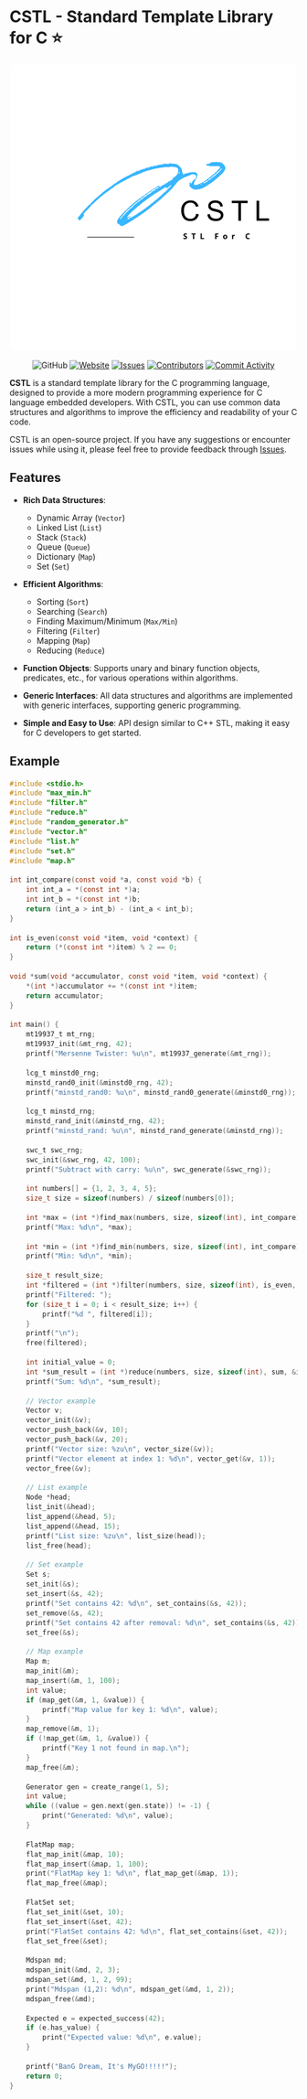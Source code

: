 # CSTL - Standard Template Library for C ⭐

<div align="center">
  
  ![CSTL Logo](/.github/logo.png)

  ![GitHub](https://img.shields.io/github/license/Chihaya-Yuka/CSTL) [![Website](https://img.shields.io/badge/Website-online-brightgreen)](https://cstl.awaland.xyz/) [![Issues](https://img.shields.io/github/issues/Chihaya-Yuka/CSTL?color=16a34a&label=Issues&style=flat-square)](https://github.com/Chihaya-Yuka/CSTL/issues) [![Contributors](https://img.shields.io/github/contributors/Chihaya-Yuka/CSTL?color=16a34a&label=Contributors&style=flat-square)](https://github.com/Chihaya-Yuka/CSTL/graphs/contributors) [![Commit Activity](https://img.shields.io/github/commit-activity/m/Chihaya-Yuka/CSTL?color=16a34a&label=Commit%20Activity&style=flat-square)](https://github.com/Chihaya-Yuka/CSTL/graphs/commit-activity)

  
</div>

**CSTL** is a standard template library for the C programming language, designed to provide a more modern programming experience for C language embedded developers. With CSTL, you can use common data structures and algorithms to improve the efficiency and readability of your C code.

CSTL is an open-source project. If you have any suggestions or encounter issues while using it, please feel free to provide feedback through [Issues](https://github.com/Chihaya-Yuka/CSTL/issues).

## Features

- **Rich Data Structures**:
  - Dynamic Array (`Vector`)
  - Linked List (`List`)
  - Stack (`Stack`)
  - Queue (`Queue`)
  - Dictionary (`Map`)
  - Set (`Set`)

- **Efficient Algorithms**:
  - Sorting (`Sort`)
  - Searching (`Search`)
  - Finding Maximum/Minimum (`Max/Min`)
  - Filtering (`Filter`)
  - Mapping (`Map`)
  - Reducing (`Reduce`)

- **Function Objects**: Supports unary and binary function objects, predicates, etc., for various operations within algorithms.

- **Generic Interfaces**: All data structures and algorithms are implemented with generic interfaces, supporting generic programming.

- **Simple and Easy to Use**: API design similar to C++ STL, making it easy for C developers to get started.

## Example

```C
#include <stdio.h>
#include "max_min.h"
#include "filter.h"
#include "reduce.h"
#include "random_generator.h"
#include "vector.h"
#include "list.h"
#include "set.h"
#include "map.h"

int int_compare(const void *a, const void *b) {
    int int_a = *(const int *)a;
    int int_b = *(const int *)b;
    return (int_a > int_b) - (int_a < int_b);
}

int is_even(const void *item, void *context) {
    return (*(const int *)item) % 2 == 0;
}

void *sum(void *accumulator, const void *item, void *context) {
    *(int *)accumulator += *(const int *)item;
    return accumulator;
}

int main() {
    mt19937_t mt_rng;
    mt19937_init(&mt_rng, 42);
    printf("Mersenne Twister: %u\n", mt19937_generate(&mt_rng));

    lcg_t minstd0_rng;
    minstd_rand0_init(&minstd0_rng, 42);
    printf("minstd_rand0: %u\n", minstd_rand0_generate(&minstd0_rng));

    lcg_t minstd_rng;
    minstd_rand_init(&minstd_rng, 42);
    printf("minstd_rand: %u\n", minstd_rand_generate(&minstd_rng));

    swc_t swc_rng;
    swc_init(&swc_rng, 42, 100);
    printf("Subtract with carry: %u\n", swc_generate(&swc_rng));

    int numbers[] = {1, 2, 3, 4, 5};
    size_t size = sizeof(numbers) / sizeof(numbers[0]);

    int *max = (int *)find_max(numbers, size, sizeof(int), int_compare);
    printf("Max: %d\n", *max);

    int *min = (int *)find_min(numbers, size, sizeof(int), int_compare);
    printf("Min: %d\n", *min);

    size_t result_size;
    int *filtered = (int *)filter(numbers, size, sizeof(int), is_even, NULL, &result_size);
    printf("Filtered: ");
    for (size_t i = 0; i < result_size; i++) {
        printf("%d ", filtered[i]);
    }
    printf("\n");
    free(filtered);

    int initial_value = 0;
    int *sum_result = (int *)reduce(numbers, size, sizeof(int), sum, &initial_value, NULL);
    printf("Sum: %d\n", *sum_result);

    // Vector example
    Vector v;
    vector_init(&v);
    vector_push_back(&v, 10);
    vector_push_back(&v, 20);
    printf("Vector size: %zu\n", vector_size(&v));
    printf("Vector element at index 1: %d\n", vector_get(&v, 1));
    vector_free(&v);

    // List example
    Node *head;
    list_init(&head);
    list_append(&head, 5);
    list_append(&head, 15);
    printf("List size: %zu\n", list_size(head));
    list_free(head);

    // Set example
    Set s;
    set_init(&s);
    set_insert(&s, 42);
    printf("Set contains 42: %d\n", set_contains(&s, 42));
    set_remove(&s, 42);
    printf("Set contains 42 after removal: %d\n", set_contains(&s, 42));
    set_free(&s);

    // Map example
    Map m;
    map_init(&m);
    map_insert(&m, 1, 100);
    int value;
    if (map_get(&m, 1, &value)) {
        printf("Map value for key 1: %d\n", value);
    }
    map_remove(&m, 1);
    if (!map_get(&m, 1, &value)) {
        printf("Key 1 not found in map.\n");
    }
    map_free(&m);

    Generator gen = create_range(1, 5);
    int value;
    while ((value = gen.next(gen.state)) != -1) {
        print("Generated: %d\n", value);
    }

    FlatMap map;
    flat_map_init(&map, 10);
    flat_map_insert(&map, 1, 100);
    print("FlatMap key 1: %d\n", flat_map_get(&map, 1));
    flat_map_free(&map);

    FlatSet set;
    flat_set_init(&set, 10);
    flat_set_insert(&set, 42);
    print("FlatSet contains 42: %d\n", flat_set_contains(&set, 42));
    flat_set_free(&set);

    Mdspan md;
    mdspan_init(&md, 2, 3);
    mdspan_set(&md, 1, 2, 99);
    print("Mdspan (1,2): %d\n", mdspan_get(&md, 1, 2));
    mdspan_free(&md);

    Expected e = expected_success(42);
    if (e.has_value) {
        print("Expected value: %d\n", e.value);
    }

    printf("BanG Dream, It's MyGO!!!!!");
    return 0;
}
```
